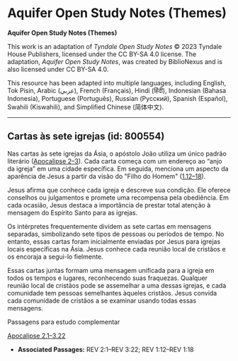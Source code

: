 # Aquifer Open Study Notes (Themes)

**Aquifer Open Study Notes (Themes)**

This work is an adaptation of *Tyndale Open Study Notes* © 2023 Tyndale House Publishers, licensed under the CC BY\-SA 4\.0 license. The adaptation, *Aquifer Open Study Notes*, was created by BiblioNexus and is also licensed under CC BY\-SA 4\.0\.

This resource has been adapted into multiple languages, including English, Tok Pisin, Arabic (عربي), French (Français), Hindi (हिंदी), Indonesian (Bahasa Indonesia), Portuguese (Português), Russian (Русский), Spanish (Español), Swahili (Kiswahili), and Simplified Chinese (简体中文).



--------------------------------

## Cartas às sete igrejas (id: 800554)

Nas cartas às sete igrejas da Ásia, o apóstolo João utiliza um único padrão literário ([Apocalipse 2–3](https://ref.ly/Rev2:1-Rev3:22)). Cada carta começa com um endereço ao “anjo da igreja” em uma cidade específica. Em seguida, menciona um aspecto da aparência de Jesus a partir da visão do "Filho do Homem" ([1\.12–18](https://ref.ly/Rev1:12-Rev1:18)).

Jesus afirma que conhece cada igreja e descreve sua condição. Ele oferece conselhos ou julgamentos e promete uma recompensa pela obediência. Em cada ocasião, Jesus destaca a importância de prestar total atenção à mensagem do Espírito Santo para as igrejas.

Os intérpretes frequentemente dividem as sete cartas em mensagens separadas, simbolizando sete tipos de pessoas ou períodos de tempo. No entanto, essas cartas foram inicialmente enviadas por Jesus para igrejas locais específicas na Ásia. Jesus conhece cada reunião local de cristãos e os encoraja a segui\-lo fielmente.

Essas cartas juntas formam uma mensagem unificada para a igreja em todos os tempos e lugares, reconhecendo suas fraquezas. Qualquer reunião local de cristãos pode se assemelhar a uma dessas igrejas, e cada comunidade tem pessoas semelhantes àqueles cristãos. Jesus convida cada comunidade de cristãos a se examinar usando todas essas mensagens.

Passagens para estudo complementar

[Apocalipse 2\.1–3\.22](https://ref.ly/Rev2:1-Rev3:22)

* **Associated Passages:** REV 2:1–REV 3:22; REV 1:12–REV 1:18

